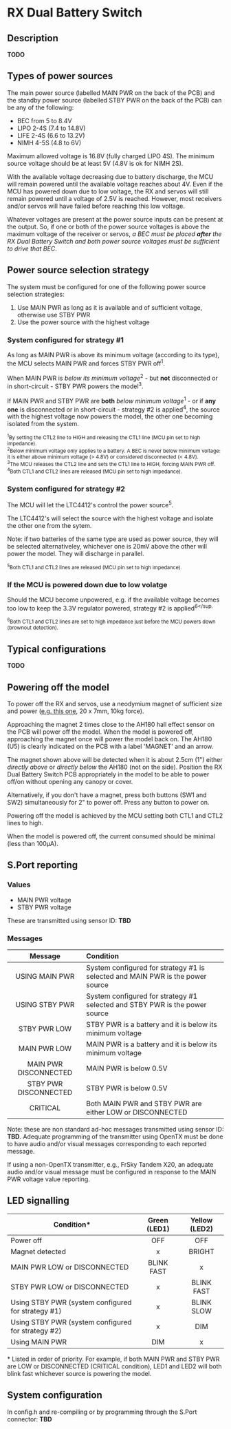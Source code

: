 # RX Dual Battery Switch

## Description

**TODO**

## Types of power sources

The main power source (labelled MAIN PWR on the back of the PCB) and the standby power source (labelled STBY PWR on the back of the PCB) can be any of the following:

- BEC from 5 to 8.4V
- LIPO 2-4S (7.4 to 14.8V)
- LIFE 2-4S (6.6 to 13.2V)
- NIMH 4-5S (4.8 to 6V)

Maximum allowed voltage is 16.8V (fully charged LIPO 4S). The minimum source voltage should be at least 5V (4.8V is ok for NIMH 2S).

With the available voltage decreasing due to battery discharge, the MCU will remain powered until the available voltage reaches about 4V. Even if the MCU has powered down due to low voltage, the RX and servos will still remain powered until a voltage of 2.5V is reached. However, most receivers and/or servos will have failed before reaching this low voltage.

Whatever voltages are present at the power source inputs can be present at the output. So, if one or both of the power source voltages is above the maximum voltage of the receiver or servos, *a BEC must be placed **after** the RX Dual Battery Switch and both power source voltages must be sufficient to drive that BEC*.

## Power source selection strategy

The system must be configured for one of the following power source selection strategies:

1. Use MAIN PWR as long as it is available and of sufficient voltage, otherwise use STBY PWR
2. Use the power source with the highest voltage

### System configured for strategy #1

As long as MAIN PWR is above its minimum voltage (according to its type), the MCU selects MAIN PWR and forces STBY PWR off<sup>1</sup>.

When MAIN PWR is *below its minimum voltage*<sup>2</sup> - but **not** disconnected or in short-circuit - STBY PWR powers the model<sup>3</sup>.

If MAIN PWR and STBY PWR are **both** *below minimum voltage*<sup>1</sup>  - or if **any one** is disconnected or in short-circuit -  strategy #2 is applied<sup>4</sup>, the source with the highest voltage now powers the model, the other one becoming isolated from the system.

<sub><sup>1</sup>By setting the CTL2 line to HIGH and releasing the CTL1 line (MCU pin set to high impedance).</sub><br/>
<sub><sup>2</sup>Below minimum voltage only applies to a battery. A BEC is never below minimum voltage: it is either above minimum voltage (> 4.8V) or considered disconnected (< 4.8V).</sub><br/>
<sub><sup>3</sup>The MCU releases the CTL2 line and sets the CTL1 line to HIGH, forcing MAIN PWR off.</sub><br/>
<sub><sup>4</sup>Both CTL1 and CTL2 lines are released (MCU pin set to high impedance).</sub><br/>

### System configured for strategy #2

The MCU will let the LTC4412's control the power source<sup>5</sup>. 

The LTC4412's will select the source with the highest voltage and isolate the other one from the sytem.

Note: if two batteries of the same type are used as power source, they will be selected alternativeley, whichever one is 20mV above the other will power the model. They will discharge in parallel.

<sub><sup>5</sup>Both CTL1 and CTL2 lines are released (MCU pin set to high impedance).</sub><br/>

### If the MCU is powered down due to low volatge

Should the MCU become unpowered, e.g. if the available voltage becomes too low to keep the 3.3V regulator powered, strategy #2 is applied<sup>6</sup.

<sub><sup>6</sup>Both CTL1 and CTL2 lines are set to high impedance just before the MCU powers down (brownout detection).</sub><br/>

## Typical configurations

**TODO**

## Powering off the model

To power off the RX and servos, use a neodymium magnet of sufficient size and power ([e.g. this one](https://www.amazon.de/-/en/Magnetpro-Countersunk-Magnet-Cushions-Capsule/dp/B08K39Q1DL/ref=pd_sbs_1/261-1102478-9650911?pd_rd_w=4NK6S&pf_rd_p=b1c388c3-48c2-4960-8532-fa8f1477aee9&pf_rd_r=2AJZ6JFC8H0XXN0D8038&pd_rd_r=500284af-6c54-4b1d-af8f-a95a1c957906&pd_rd_wg=SNuGS&pd_rd_i=B08K39Q1DL&psc=1), 20 x 7mm, 10kg force).

Approaching the magnet 2 times close to the AH180 hall effect sensor on the PCB will power off the model. When the model is powered off, approaching the magnet once will power the model back on. The AH180 (U5) is clearly indicated on the PCB with a label 'MAGNET' and an arrow. 

The magnet shown above will be detected when it is about 2.5cm (1") either *directly above* or *directly below* the AH180 (not on the side). Position the RX Dual Battery Switch PCB appropriately in the model to be able to power off/on without opening any canopy or cover.

Alternatively, if you don't have a magnet, press both buttons (SW1 and SW2) simultaneously for 2" to power off. Press any button to power on. 

Powering off the model is achieved by the MCU setting both CTL1 and CTL2 lines to high.

When the model is powered off, the current consumed should be minimal (less than 100µA).

## S.Port reporting

### Values

- MAIN PWR voltage
- STBY PWR voltage

These are transmitted using sensor ID: **TBD**

### Messages

| Message               | Condition                                                                        |
| :-------------------: | :------------------------------------------------------------------------------- |
| USING MAIN PWR        | System configured for strategy #1 is selected and MAIN PWR is the power source   |
| USING STBY PWR        | System configured for strategy #1 selected and STBY PWR is the power source      |
| STBY PWR LOW          | STBY PWR is a battery and it is below its minimum voltage                        |
| MAIN PWR LOW          | MAIN PWR is a battery and it is below its minimum voltage                        |
| MAIN PWR DISCONNECTED | MAIN PWR is below 0.5V                                                           |
| STBY PWR DISCONNECTED | STBY PWR is below 0.5V                                                           |
| CRITICAL              | Both MAIN PWR and STBY PWR are either LOW or DISCONNECTED                        |

Note: these are non standard ad-hoc messages transmitted using sensor ID: **TBD**.
Adequate programming of the transmitter using OpenTX must be done to have audio and/or visual messages corresponding to each reported message.

If using a non-OpenTX transmitter, e.g., FrSky Tandem X20, an adequate audio and/or visual message must be configured in response to the MAIN PWR voltage value reporting.

## LED signalling

| Condition*                                         | Green (LED1)  | Yellow (LED2) |
| -------------------------------------------------- | :----------:  | :-----------: |
| Power off                                          |      OFF      |      OFF      |
| Magnet detected                                    |       x       |     BRIGHT    |
| MAIN PWR LOW or DISCONNECTED                       |   BLINK FAST  |       x       |
| STBY PWR LOW or DISCONNECTED                       |       x       |   BLINK FAST  |
| Using STBY PWR (system configured for strategy #1) |       x       |   BLINK SLOW  |
| Using STBY PWR (system configured for strategy #2) |       x       |      DIM      |
| Using MAIN PWR                                     |      DIM      |       x       |

\* Listed in order of priority. For example, if both MAIN PWR and STBY PWR are LOW or DISCONNECTED (CRITICAL condition), LED1 and LED2 will both blink fast whichever source is powering the model.

## System configuration

In config.h and re-compiling or by programming through the S.Port connector: **TBD**
